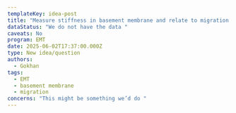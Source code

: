 ```yaml
---
templateKey: idea-post
title: "Measure stiffness in basement membrane and relate to migration onset "
dataStatus: "We do not have the data "
caveats: No
program: EMT
date: 2025-06-02T17:37:00.000Z
type: New idea/question
authors:
  - Gokhan
tags:
  - EMT
  - basement membrane
  - migration
concerns: "This might be something we’d do "
---
```

